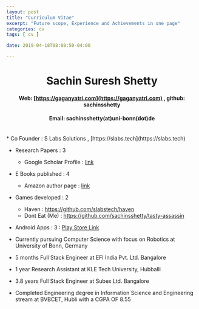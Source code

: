 ```yaml
---
layout: post
title: "Curriculum Vitae"
excerpt: "Future scope, Experience and Achievements in one page"
categories: cv
tags: [ cv ]

date: 2019-04-18T08:08:50-04:00

---
```



# <center> Sachin Suresh Shetty </center>

#### <center> Web: [https://gaganyatri.com](https://gaganyatri.com)  , github: sachinsshetty </center>

#### <center> Email: sachinsshetty(at)uni-bonn(dot)de</center>


<br>
* Co Founder : S Labs Solutions , [https://slabs.tech](https://slabs.tech)

* Research Papers : 3
  * Google Scholar Profile : [link](https://scholar.google.com/citations?user=jyFC3oQAAAAJ&hl=en)


* E Books published : 4
  * Amazon author page : [link](https://www.amazon.in/l/B07M9GJNZL?_encoding=UTF8&qid=1555561161&redirectedFromKindleDbs=true&ref=sr_ntt_srch_lnk_1&rfkd=1&shoppingPortalEnabled=true&sr=8-1)


* Games developed : 2
  * Haven : https://github.com/slabstech/haven
  * Dont Eat (Me) : https://github.com/sachinsshetty/tasty-assassin


* Android Apps : 3 :
  [Play Store Link](https://play.google.com/store/apps/developer?id=slabs+tech)  

* Currently pursuing Computer Science with focus on Robotics at University of Bonn, Germany

* 5 months Full Stack Engineer at EFI India Pvt. Ltd. Bangalore

* 1 year Research Assistant at KLE Tech University, Hubballi

* 3.8 years Full Stack Engineer at Subex Ltd. Bangalore

* Completed Engineering degree in Information Science and Engineering stream at BVBCET, Hubli with a CGPA OF 8.55
